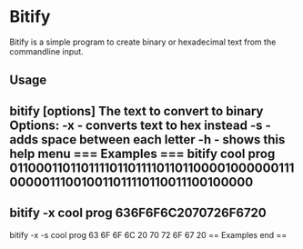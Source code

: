 # Bitify
Bitify is a simple program to create binary or hexadecimal text from the commandline input.

## Usage
bitify [options] The text to convert to binary
Options:
 -x - converts text to hex instead
 -s - adds space between each letter
 -h - shows this help menu
=== Examples ===
bitify cool prog
01100011011011110110111101101100001000000111000001110010011011110110011100100000
---------
bitify -x cool prog
636F6F6C2070726F6720
---------
bitify -x -s cool prog
63 6F 6F 6C 20 70 72 6F 67 20 
== Examples end ==
